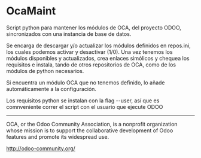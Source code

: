 OcaMaint
========

Script python para mantener los módulos de OCA, del proyecto ODOO, sincronizados con una instancia de base de datos.

Se encarga de descargar y/o actualizar los módulos definidos en repos.ini, los cuales podemos activar y desactivar (1/0).
Una vez tenemos los módulos disponibles y actualizados, crea enlaces simólicos y chequea los requisitos e instala, 
tando de otros repositorios de OCA, como de los módulos de python necesarios.

Si encuentra un módulo OCA que no tenemos definido, lo añade automáticamente a la configuración. 

Los requisitos python se instalan con la flag --user, así que es comnveniente correr el script con el usuario que ejecute ODOO


----

OCA, or the Odoo Community Association, is a nonprofit organization whose
mission is to support the collaborative development of Odoo features and
promote its widespread use.

http://odoo-community.org/

